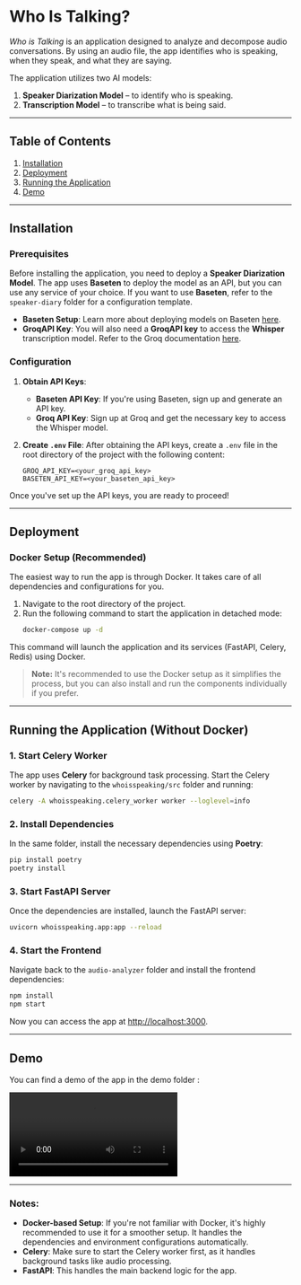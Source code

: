 # Who Is Talking?

*Who is Talking* is an application designed to analyze and decompose audio conversations. By using an audio file, the app identifies who is speaking, when they speak, and what they are saying.

The application utilizes two AI models:
1. **Speaker Diarization Model** – to identify who is speaking.
2. **Transcription Model** – to transcribe what is being said.

---

## Table of Contents
1. [Installation](#installation)
2. [Deployment](#deployment)
3. [Running the Application](#running-the-application)
4. [Demo](#demo)

---

## Installation

### Prerequisites

Before installing the application, you need to deploy a **Speaker Diarization Model**. The app uses **Baseten** to deploy the model as an API, but you can use any service of your choice. If you want to use **Baseten**, refer to the `speaker-diary` folder for a configuration template.

- **Baseten Setup**: Learn more about deploying models on Baseten [here](https://docs.baseten.co/overview).
- **GroqAPI Key**: You will also need a **GroqAPI key** to access the **Whisper** transcription model. Refer to the Groq documentation [here](https://console.groq.com/docs/overview).

### Configuration

1. **Obtain API Keys**:
   - **Baseten API Key**: If you're using Baseten, sign up and generate an API key.
   - **Groq API Key**: Sign up at Groq and get the necessary key to access the Whisper model.

2. **Create `.env` File**:
   After obtaining the API keys, create a `.env` file in the root directory of the project with the following content:
   ```env
   GROQ_API_KEY=<your_groq_api_key>
   BASETEN_API_KEY=<your_baseten_api_key>
   ```

Once you've set up the API keys, you are ready to proceed!

---

## Deployment

### Docker Setup (Recommended)

The easiest way to run the app is through Docker. It takes care of all dependencies and configurations for you.

1. Navigate to the root directory of the project.
2. Run the following command to start the application in detached mode:
   ```bash
   docker-compose up -d
   ```

This command will launch the application and its services (FastAPI, Celery, Redis) using Docker. 

> **Note:** It's recommended to use the Docker setup as it simplifies the process, but you can also install and run the components individually if you prefer.

---

## Running the Application (Without Docker)

### 1. Start Celery Worker

The app uses **Celery** for background task processing. Start the Celery worker by navigating to the `whoisspeaking/src` folder and running:

```bash
celery -A whoisspeaking.celery_worker worker --loglevel=info
```

### 2. Install Dependencies

In the same folder, install the necessary dependencies using **Poetry**:

```bash
pip install poetry
poetry install
```

### 3. Start FastAPI Server

Once the dependencies are installed, launch the FastAPI server:

```bash
uvicorn whoisspeaking.app:app --reload
```

### 4. Start the Frontend

Navigate back to the `audio-analyzer` folder and install the frontend dependencies:

```bash
npm install
npm start
```

Now you can access the app at [http://localhost:3000](http://localhost:3000).

---

## Demo

You can find a demo of the  app in the demo folder :

![video](./demo/demo.mp4)

---

### Notes:

- **Docker-based Setup**: If you're not familiar with Docker, it's highly recommended to use it for a smoother setup. It handles the dependencies and environment configurations automatically.
- **Celery**: Make sure to start the Celery worker first, as it handles background tasks like audio processing.
- **FastAPI**: This handles the main backend logic for the app.


